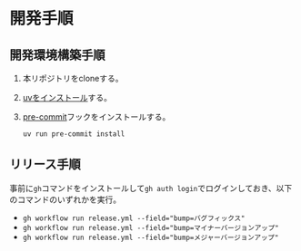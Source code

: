 # 開発手順

## 開発環境構築手順

1. 本リポジトリをcloneする。
2. [uvをインストール](https://docs.astral.sh/uv/getting-started/installation/)する。
3. [pre-commit](https://pre-commit.com/)フックをインストールする。

    ```bash
    uv run pre-commit install
    ```

## リリース手順

事前に`gh`コマンドをインストールして`gh auth login`でログインしておき、以下のコマンドのいずれかを実行。

- `gh workflow run release.yml --field="bump=バグフィックス"`
- `gh workflow run release.yml --field="bump=マイナーバージョンアップ"`
- `gh workflow run release.yml --field="bump=メジャーバージョンアップ"`
